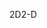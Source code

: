 <span data-ttu-id="9db83-101">2D</span><span class="sxs-lookup"><span data-stu-id="9db83-101">2-D</span></span>